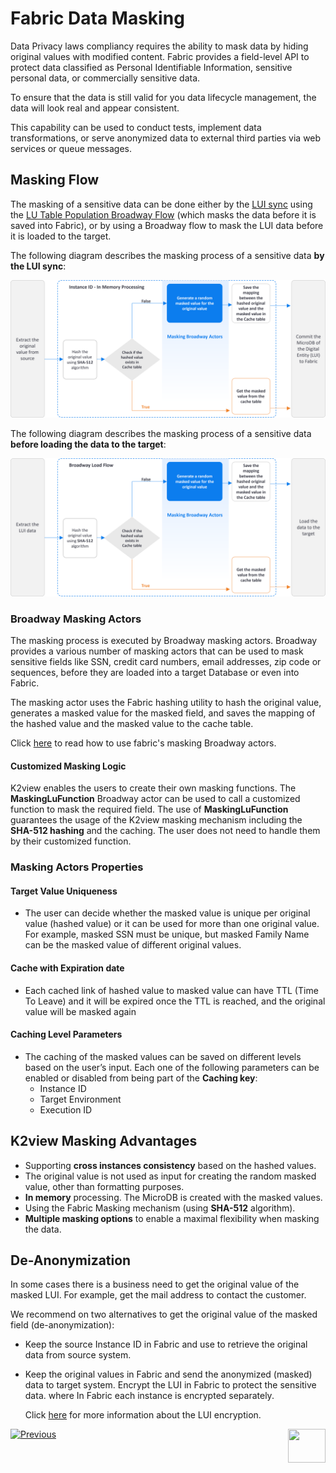 # Fabric Data Masking

Data Privacy laws compliancy requires the ability to mask data by hiding original values with modified content. 
Fabric provides a field-level API to protect data classified as Personal Identifiable Information, sensitive personal data, or commercially sensitive data.

To ensure that the data is still valid for you data lifecycle management, the data will look real and appear consistent.

This capability can be used to conduct tests, implement data transformations, or serve anonymized data to external third parties via web services or queue messages.


## Masking Flow

 The masking of a sensitive data can be done either by the [LUI sync](/articles/14_sync_LU_instance/01_sync_LUI_overview.md) using the [LU Table Population Broadway Flow](/articles/07_table_population/14_table_population_based_Broadway.md) (which masks the data before it is saved into Fabric), or by using a Broadway flow to mask the LUI data before it is loaded to the target.

The following diagram describes the masking process of a sensitive data **by the LUI sync**:

![masking flow](images/masking_flow.png)



The following diagram describes the masking process of a sensitive data **before loading the data to the target**:

![masking flow](images/masking_flow_load_to_target.png)



### Broadway Masking Actors

The masking process is executed by Broadway masking actors. Broadway provides a various number of masking actors that can be used to mask sensitive fields like SSN, credit card numbers, email addresses, zip code or sequences, before they are loaded into a target Database or even into Fabric. 

The masking actor uses the Fabric hashing utility to hash the original value, generates a masked value for the masked field, and saves the mapping of the hashed value and the masked value to the cache table.

Click [here](/articles/19_Broadway/actors/07_masking_and_sequence_actors.md) to read how to use fabric's masking Broadway actors.

#### Customized Masking Logic 

K2view enables the users to create their own masking functions. The **MaskingLuFunction** Broadway actor can be used to call a customized function to mask the required field.  The use of **MaskingLuFunction** guarantees the usage of the K2view masking mechanism including the **SHA-512 hashing** and the caching.  The user does not need to handle them by their customized function.

### Masking Actors Properties

#### Target Value Uniqueness

- The user can decide whether the masked value is unique per original value (hashed value) or it can be used for more than one original value. For example, masked SSN must be unique, but masked Family Name can be the masked value of different original values. 

#### Cache with Expiration date

- Each cached link of hashed value to masked value can have TTL (Time To Leave) and it will be expired once the TTL is reached, and the original value will be masked again

#### Caching Level Parameters

- The caching of the masked values can be saved on different levels based on the user’s input. Each one of the following parameters can be enabled or disabled from being part of the **Caching key**:
  - Instance ID
  - Target Environment
  - Execution ID

## K2view Masking Advantages

- Supporting **cross instances consistency** based on the hashed values.
- The original value is not used as input for creating the random masked value, other than formatting purposes.
- **In memory** processing. The MicroDB is created with the masked values.
- Using the Fabric Masking mechanism (using **SHA-512** algorithm).
- **Multiple masking options** to enable a maximal flexibility when masking the data.

## De-Anonymization

In some cases there is a business need to get the original value of the masked LUI. For example, get the mail address to contact the customer. 

We recommend on two alternatives to get the original value of the masked field (de-anonymization):

- Keep the source Instance ID in Fabric and use to retrieve the original data from source system.

- Keep the original values in Fabric and send the anonymized (masked) data to target system. Encrypt the LUI in Fabric to protect the sensitive data. where In Fabric each instance is encrypted separately.

  Click [here](/articles/26_fabric_security/03_fabric_LUI_encryption.md) for more information about the LUI encryption.

[![Previous](/articles/images/Previous.png)](/articles/26_fabric_security/05_fabric_webservices_security.md)[<img align="right" width="60" height="54" src="/articles/images/Next.png">](/articles/26_fabric_security/07_user_IAM_overview.md)


